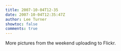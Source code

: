 ```yaml
---
title: 2007-10-04T12-35
date: 2007-10-04T12:35:47Z
author: Lee Turner
showtoc: false
comments: true
---
```


More pictures from the weekend uploading to Flickr.


